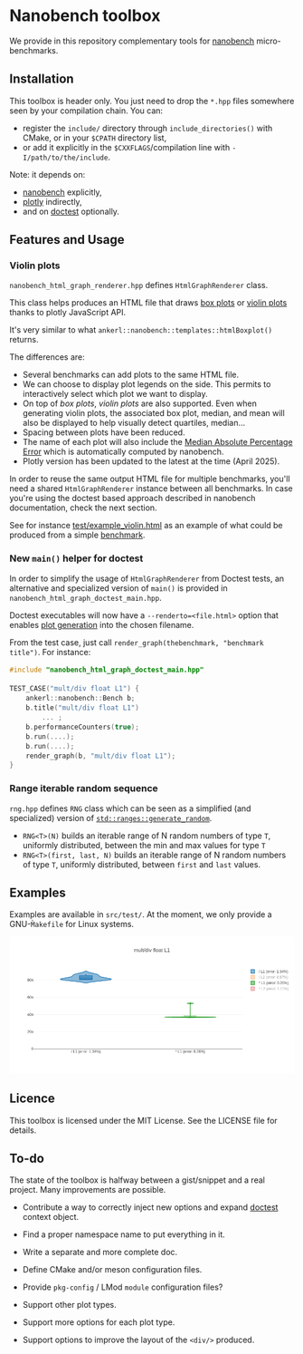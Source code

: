 # Nanobench toolbox

We provide in this repository complementary tools for [nanobench](https://nanobench.ankerl.com/)
micro-benchmarks.

## Installation

This toolbox is header only. You just need to drop the `*.hpp` files somewhere seen by your
compilation chain. You can:

- register the `include/` directory through `include_directories()` with CMake, or in your `$CPATH`
  directory list,
- or add it explicitly in the `$CXXFLAGS`/compilation line with `-I/path/to/the/include`.

Note: it depends on:

- [nanobench](https://nanobench.ankerl.com/) explicitly,
- [plotly](https://plotly.com/javascript/) indirectly,
- and on [doctest](https://github.com/doctest/doctest) optionally.

## Features and Usage

### Violin plots

`nanobench_html_graph_renderer.hpp` defines `HtmlGraphRenderer` class.

This class helps produces an HTML file that draws
[box plots](https://plotly.com/javascript/box-plots/) or
[violin plots](https://plotly.com/javascript/violin/) thanks to plotly JavaScript API.

It's very similar to what `ankerl::nanobench::templates::htmlBoxplot()` returns.

The differences are:

- Several benchmarks can add plots to the same HTML file.
- We can choose to display plot legends on the side. This permits to interactively select which plot
  we want to display.
- On top of _box plots_, _violin plots_ are also supported. Even when generating violin plots, the
  associated box plot, median, and mean will also be displayed to help visually detect quartiles,
  median…
- Spacing between plots have been reduced.
- The name of each plot will also include the
  [Median Absolute Percentage Error](https://en.wikipedia.org/wiki/Mean_absolute_percentage_error)
  which is automatically computed by nanobench.
- Plotly version has been updated to the latest at the time (April 2025).

In order to reuse the same output HTML file for multiple benchmarks, you'll need a shared
`HtmlGraphRenderer` instance between all benchmarks. In case you're using the doctest based approach
described in nanobench documentation, check the next section.

See for instance [test/example_violin.html](src/test/example_violin.html) as an example of what
could be produced from a simple [benchmark](src/test/example_violin.cpp).

### New `main()` helper for doctest

In order to simplify the usage of `HtmlGraphRenderer` from Doctest tests, an alternative and
specialized version of `main()` is provided in `nanobench_html_graph_doctest_main.hpp`.

Doctest executables will now have a `--renderto=<file.html>` option that enables
[plot generation](#violin-plots) into the chosen filename.

From the test case, just call `render_graph(thebenchmark, "benchmark title")`. For instance:

```c++
#include "nanobench_html_graph_doctest_main.hpp"

TEST_CASE("mult/div float L1") {
    ankerl::nanobench::Bench b;
    b.title("mult/div float L1")
        ... ;
    b.performanceCounters(true);
    b.run(....);
    b.run(....);
    render_graph(b, "mult/div float L1");
}
```

### Range iterable random sequence

`rng.hpp` defines `RNG` class which can be seen as a simplified (and specialized) version of
[`std::ranges::generate_random`](https://en.cppreference.com/w/cpp/algorithm/ranges/generate_random).

- `RNG<T>(N)` builds an iterable range of N random numbers of type `T`, uniformly distributed,
  between the min and max values for type `T`
- `RNG<T>(first, last, N)` builds an iterable range of N random numbers of type `T`, uniformly
  distributed, between `first` and `last` values.

## Examples

Examples are available in `src/test/`. At the moment, we only provide a GNU-`M̀akefile` for Linux
systems.

![example_violin](doc/example_L1.png)

## Licence

This toolbox is licensed under the MIT License. See the LICENSE file for details.

## To-do

The state of the toolbox is halfway between a gist/snippet and a real project.
Many improvements are possible.

- Contribute a way to correctly inject new options and expand
  [doctest](https://github.com/doctest/doctest) context object.

- Find a proper namespace name to put everything in it.
- Write a separate and more complete doc.
- Define CMake and/or meson configuration files.
- Provide `pkg-config` / LMod `module` configuration files?

- Support other plot types.
- Support more options for each plot type.
- Support options to improve the layout of the `<div/>` produced.
